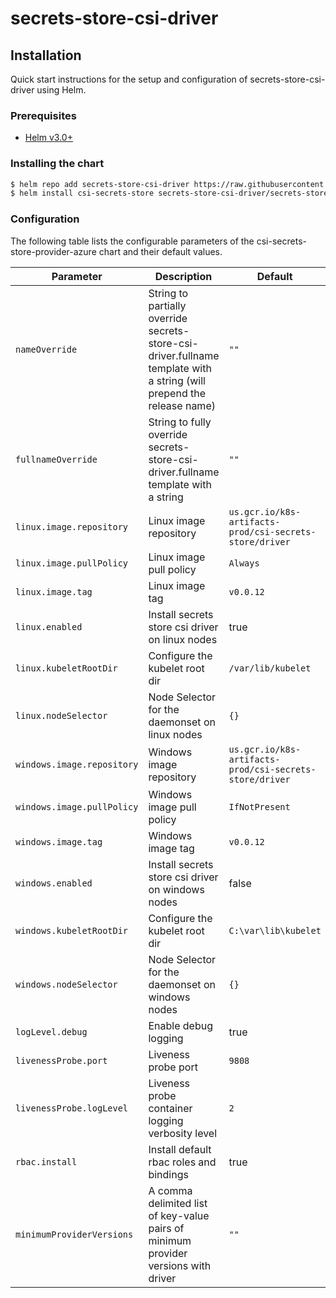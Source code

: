 # secrets-store-csi-driver

## Installation

Quick start instructions for the setup and configuration of secrets-store-csi-driver using Helm.

### Prerequisites

- [Helm v3.0+](https://helm.sh/docs/intro/quickstart/#install-helm)

### Installing the chart

```bash
$ helm repo add secrets-store-csi-driver https://raw.githubusercontent.com/kubernetes-sigs/secrets-store-csi-driver/master/charts
$ helm install csi-secrets-store secrets-store-csi-driver/secrets-store-csi-driver
```

### Configuration

The following table lists the configurable parameters of the csi-secrets-store-provider-azure chart and their default values.

| Parameter | Description | Default |
| --------- | ----------- | ------- |
| `nameOverride` | String to partially override secrets-store-csi-driver.fullname template with a string (will prepend the release name) | `""` |
| `fullnameOverride` | String to fully override secrets-store-csi-driver.fullname template with a string | `""` |
| `linux.image.repository` | Linux image repository | `us.gcr.io/k8s-artifacts-prod/csi-secrets-store/driver` |
| `linux.image.pullPolicy` | Linux image pull policy | `Always` |
| `linux.image.tag` | Linux image tag | `v0.0.12` |
| `linux.enabled` | Install secrets store csi driver on linux nodes | true |
| `linux.kubeletRootDir` | Configure the kubelet root dir | `/var/lib/kubelet` |
| `linux.nodeSelector` | Node Selector for the daemonset on linux nodes | `{}` |
| `windows.image.repository` | Windows image repository | `us.gcr.io/k8s-artifacts-prod/csi-secrets-store/driver` |
| `windows.image.pullPolicy` | Windows image pull policy | `IfNotPresent` |
| `windows.image.tag` | Windows image tag | `v0.0.12` |
| `windows.enabled` | Install secrets store csi driver on windows nodes | false |
| `windows.kubeletRootDir` | Configure the kubelet root dir | `C:\var\lib\kubelet` |
| `windows.nodeSelector` | Node Selector for the daemonset on windows nodes | `{}` |
| `logLevel.debug` | Enable debug logging | true |
| `livenessProbe.port` | Liveness probe port | `9808` |
| `livenessProbe.logLevel` | Liveness probe container logging verbosity level | `2` |
| `rbac.install` | Install default rbac roles and bindings | true |
| `minimumProviderVersions` | A comma delimited list of key-value pairs of minimum provider versions with driver | `""` |
